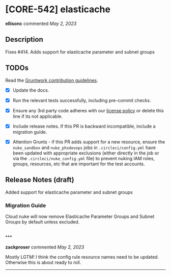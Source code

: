 # [CORE-542] elasticache

**ellisonc** commented *May 2, 2023*

<!-- Prepend '[WIP]' to the title if this PR is still a work-in-progress. Remove it when it is ready for review! -->

## Description

Fixes #414. Adds support for elasticache parameter and subnet groups

<!-- Description of the changes introduced by this PR. -->

## TODOs

Read the [Gruntwork contribution guidelines](https://gruntwork.notion.site/Gruntwork-Coding-Methodology-02fdcd6e4b004e818553684760bf691e).

- [x] Update the docs.
- [x] Run the relevant tests successfully, including pre-commit checks.
- [x] Ensure any 3rd party code adheres with our [license policy](https://www.notion.so/gruntwork/Gruntwork-licenses-and-open-source-usage-policy-f7dece1f780341c7b69c1763f22b1378) or delete this line if its not applicable.
- [x] Include release notes. If this PR is backward incompatible, include a migration guide.
- [x] Attention Grunts - if this PR adds support for a new resource, ensure the `nuke_sandbox` and `nuke_phxdevops` jobs in `.circleci/config.yml` have been updated with appropriate exclusions (either directly in the job or via the `.circleci/nuke_config.yml` file) to prevent nuking IAM roles, groups, resources, etc that are important for the test accounts.


## Release Notes (draft)

<!-- One-line description of the PR that can be included in the final release notes. -->
Added support for elasticache parameter and subnet groups

### Migration Guide

Cloud nuke will now remove Elasticache Parameter Groups and Subnet Groups by default unless excluded.


<br />
***


**zackproser** commented *May 2, 2023*

Mostly LGTM! I think the config rule resource names need to be updated. Otherwise this is about ready to roll.
***

